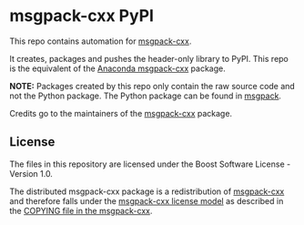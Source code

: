 # msgpack-cxx PyPI

This repo contains automation for [msgpack-cxx](https://github.com/msgpack/msgpack-c/tree/cpp_master).

It creates, packages and pushes the header-only library to PyPI.
This repo is the equivalent of the [Anaconda msgpack-cxx](https://anaconda.org/conda-forge/msgpack-cxx) package.

**NOTE:** Packages created by this repo only contain the raw source code and not the Python package.
The Python package can be found in [msgpack](https://pypi.org/project/msgpack/).

Credits go to the maintainers of the [msgpack-cxx](https://github.com/msgpack/msgpack-c/tree/cpp_master) package.

## License

The files in this repository are licensed under the Boost Software License - Version 1.0.

The distributed msgpack-cxx package is a redistribution of [msgpack-cxx](https://github.com/msgpack/msgpack-c/tree/cpp_master) and therefore falls under the [msgpack-cxx license model](https://github.com/msgpack/msgpack-c/blob/cpp_master/COPYING) as described in the [COPYING file in the msgpack-cxx](https://github.com/msgpack/msgpack-c/blob/cpp_master/COPYING).
